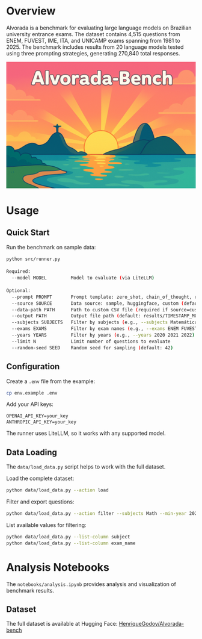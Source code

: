 # Overview

Alvorada is a benchmark for evaluating large language models on Brazilian university entrance exams. The dataset contains 4,515 questions from ENEM, FUVEST, IME, ITA, and UNICAMP exams spanning from 1981 to 2025. The benchmark includes results from 20 language models tested using three prompting strategies, generating 270,840 total responses.

![Model Performance](assets/alvorada_bench.png)

# Usage

## Quick Start

Run the benchmark on sample data:

```bash
python src/runner.py

Required:
  --model MODEL         Model to evaluate (via LiteLLM)

Optional:
  --prompt PROMPT       Prompt template: zero_shot, chain_of_thought, role_playing (default: zero_shot)
  --source SOURCE       Data source: sample, huggingface, custom (default: sample)
  --data-path PATH      Path to custom CSV file (required if source=custom)
  --output PATH         Output file path (default: results/TIMESTAMP_MODEL.json)
  --subjects SUBJECTS   Filter by subjects (e.g., --subjects Matemática Física)
  --exams EXAMS         Filter by exam names (e.g., --exams ENEM FUVEST)
  --years YEARS         Filter by years (e.g., --years 2020 2021 2022)
  --limit N             Limit number of questions to evaluate
  --random-seed SEED    Random seed for sampling (default: 42)
```

## Configuration

Create a `.env` file from the example:
```bash
cp env.example .env
```

Add your API keys:
```
OPENAI_API_KEY=your_key
ANTHROPIC_API_KEY=your_key
```

The runner uses LiteLLM, so it works with any supported model.

## Data Loading

The `data/load_data.py` script helps to work with the full dataset.

Load the complete dataset:
```bash
python data/load_data.py --action load
```

Filter and export questions:
```bash
python data/load_data.py --action filter --subjects Math --min-year 2020 --output math_recent.csv
```

List available values for filtering:
```bash
python data/load_data.py --list-column subject
python data/load_data.py --list-column exam_name
```

# Analysis Notebooks

The `notebooks/analysis.ipynb` provides analysis and visualization of benchmark results.

## Dataset

The full dataset is available at Hugging Face: [HenriqueGodoy/Alvorada-bench](https://huggingface.co/datasets/HenriqueGodoy/Alvorada-bench)